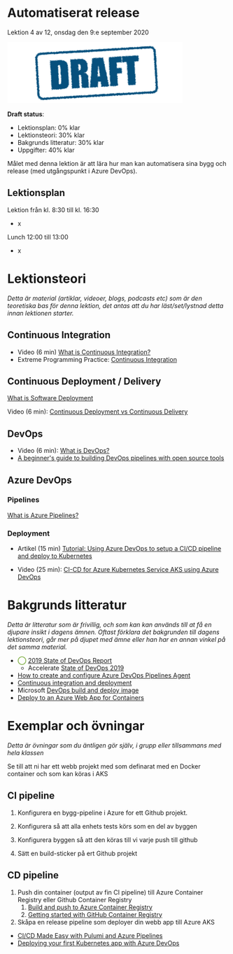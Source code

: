 # Automatiserat release

Lektion 4 av 12, onsdag den 9:e september 2020

![Draft](/assets/images/draft.png)

**Draft status**:

* Lektionsplan: 0% klar
* Lektionsteori: 30% klar
* Bakgrunds litteratur: 30% klar
* Uppgifter: 40% klar

Målet med denna lektion är att lära hur man kan automatisera sina bygg och release (med utgångspunkt i Azure DevOps). 

## Lektionsplan
Lektion från kl. 8:30 till kl. 16:30

* x

Lunch 12:00 till 13:00

* x

# Lektionsteori
*Detta är material (artiklar, videoer, blogs, podcasts etc) som är den teoretiska bas för denna lektion, det antas att du har läst/set/lystnad detta innan lektionen starter.*

## Continuous Integration

* Video (6 min) [What is Continuous Integration?](https://www.youtube.com/watch?v=1er2cjUq1UI)
* Extreme Programming Practice: [Continuous Integration](https://explainagile.com/agile/xp-extreme-programming/practices/continuous-integration/)

## Continuous Deployment / Delivery

[What is Software Deployment](https://www.goodfirms.co/glossary/software-deployment/)

Video (6 min): [Continuous Deployment vs Continuous Delivery](https://www.youtube.com/watch?v=LNLKZ4Rvk8w)

## DevOps

* Video (6 min): [What is DevOps?](https://www.youtube.com/watch?v=UbtB4sMaaNM)
* [A beginner's guide to building DevOps pipelines with open source tools](https://opensource.com/article/19/4/devops-pipeline)

## Azure DevOps

### Pipelines

[What is Azure Pipelines?](https://docs.microsoft.com/en-us/azure/devops/pipelines/get-started/what-is-azure-pipelines?view=azure-devops)

### Deployment

* Artikel (15 min) [Tutorial: Using Azure DevOps to setup a CI/CD pipeline and deploy to Kubernetes](https://cloudblogs.microsoft.com/opensource/2018/11/27/tutorial-azure-devops-setup-cicd-pipeline-kubernetes-docker-helm/)

* Video (25 min): [CI-CD for Azure Kubernetes Service AKS using Azure DevOps](https://www.youtube.com/watch?v=K4uNl6JA7g8)

# Bakgrunds litteratur

*Detta är litteratur som är frivillig, och som kan kan används till at få en djupare insikt i dagens ämnen. Oftast förklara det bakgrunden till dagens lektionsteori, går mer på djupet med ämne eller han har en annan vinkel på det samma material.*

* <span style="color:#7EAE42; font-weight: 900;">&xcirc;</span> [2019 State of DevOps Report](https://puppet.com/resources/report/state-of-devops-report/)
  * Accelerate [State of DevOps 2019](https://services.google.com/fh/files/misc/state-of-devops-2019.pdf)
* [How to create and configure Azure DevOps Pipelines Agent](https://itnext.io/how-to-create-and-configure-azure-devops-pipelines-agent-88848763f109)
* [Continuous integration and deployment](https://docs.microsoft.com/en-us/aspnet/core/azure/devops/cicd?view=aspnetcore-3.1)
* Microsoft [DevOps build and deploy image](https://docs.microsoft.com/en-us/azure/devops/pipelines/ecosystems/containers/build-image?view=azure-devops)
* [Deploy to an Azure Web App for Containers](https://docs.microsoft.com/en-us/azure/devops/pipelines/apps/cd/deploy-docker-webapp?view=azure-devops&tabs=dotnet-core)

# Exemplar och övningar

*Detta är övningar som du äntligen gör själv, i grupp eller tillsammans med hela klassen*

Se till att ni har ett webb projekt med som definarat med en Docker container och som kan köras i AKS

## CI pipeline

1. Konfigurera en bygg-pipeline i Azure for ett Github projekt.

2. Konfigurera så att alla enhets tests körs som en del av byggen

3. Konfigurera byggen så att den köras till vi varje push till github

4. Sätt en build-sticker på ert Github projekt

   

## CD pipeline

1. Push din container (output av fin CI pipeline) till Azure Container Registry eller Github Container Registry
   1. [Build and push to Azure Container Registry](https://docs.microsoft.com/en-us/azure/devops/pipelines/ecosystems/containers/acr-template?view=azure-devops)
   2. [Getting started with GitHub Container Registry](https://docs.github.com/en/packages/getting-started-with-github-container-registry)
2. Skåpa en release pipeline som deployer din webb app till Azure AKS

* [CI/CD Made Easy with Pulumi and Azure Pipelines](https://www.pulumi.com/blog/cd-made-easy-with-pulumi-and-azure-pipelines/)
* [Deploying your first Kubernetes app with Azure DevOps](https://info.acloud.guru/resources/deploy-kubernetes-app-with-azure-devops)







